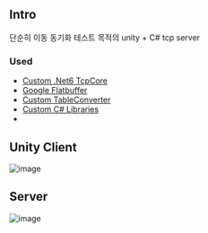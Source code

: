 ## Intro

단순히 이동 동기화 테스트 목적의 unity + C# tcp server

### Used
 - [Custom .Net6 TcpCore](https://github.com/yoonbigbear/CSharp-TCP-Core)
 - [Google Flatbuffer](https://google.github.io/flatbuffers/)
 - [Custom TableConverter](https://github.com/yoonbigbear/TableConverter)
 - [Custom C# Libraries](https://github.com/yoonbigbear/MMOLib)
 - 
## Unity Client
![image](https://user-images.githubusercontent.com/101116747/224535900-3d705901-0f62-4f2a-9afd-011e0268e5b7.png)

## Server
![image](https://user-images.githubusercontent.com/101116747/224535958-2142770f-9a12-4e24-bda9-4de117bf4ce2.png)


